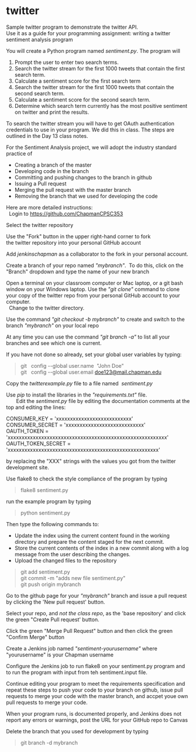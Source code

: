 # twitter
Sample twitter program to demonstrate the twitter API.  
Use it as a guide for your programming assignment: writing a twitter sentiment analysis program

You will create a Python program named *sentiment.py*.  The program will

1. Prompt the user to enter two search terms.  
2. Search the twitter stream for the first 1000 tweets that contain the first search term.  
3. Calculate a sentiment score for the first search term  
4. Search the twitter stream for the first 1000 tweets that contain the second search term.   
5. Calculate a sentiment score for the second search term.  
6. Determine which search term currently has the most positive sentiment on twitter and print the results.   

To search the twitter stream you will have to get OAuth authentication credentials to use in your program.
We did this in class.  The steps are outlined in the Day 13 class notes.  

For the Sentiment Analysis project, we will adopt the industry standard practice of 
* Creating a branch of the master 
* Developing code in the branch
* Committing and pushing changes to the branch in github
* Issuing a Pull request
* Merging the pull request with the master branch
* Removing the branch that we used for developing the code     

Here are more detailed instructions:  
 
Login to https://github.com/ChapmanCPSC353

Select the twitter repository

Use the "Fork" button in the upper right-hand corner to fork the twitter repository into your personal GitHub account

Add *jenkinschapman* as a collaborator to the fork in your personal account.

Create a branch of your repo named *"mybranch"*.  To do this, click on the "Branch" dropdown and type the name of your new branch

Open a terminal on your classroom computer or Mac laptop, or a git bash window on your Windows laptop.
Use the *"git clone"* command to clone your copy of the twitter repo from your personal GitHub account to your computer.     
   
Change to the twitter directory.

Use the command *"git checkout -b mybranch"* to create and switch to the branch *"mybranch"* on your local repo

At any time you can use the command *"git branch -a"* to list all your branches and see which one is current.

If you have not done so already, set your global user variables by typing:
 
> git   config --global user.name  "John Doe"    
> git   config --global user.email doe123@mail.chapman.edu

Copy the *twitterexample.py* file to a file named  *sentiment.py* 

Use *pip* to install the libraries in the *"requirements.txt"* file.  
      
Edit the *sentiment.py* file by editing the documentation comments at the top and editing the lines:

CONSUMER_KEY = 'xxxxxxxxxxxxxxxxxxxxxxxxxxx'   
CONSUMER_SECRET = 'xxxxxxxxxxxxxxxxxxxxxxxxxxxx'   
OAUTH_TOKEN = 'xxxxxxxxxxxxxxxxxxxxxxxxxxxxxxxxxxxxxxxxxxxxxxxxxxxxxxxxx'   
OAUTH_TOKEN_SECRET = 'xxxxxxxxxxxxxxxxxxxxxxxxxxxxxxxxxxxxxxxxxxxxxxxxxxxxxx'   

by replacing the "XXX" strings with the values you got from the twitter development site.

Use flake8 to check the style compliance of the program by typing

> flake8 sentiment.py

run the example program by typing

> python sentiment.py

Then type the following commands to:  
            
* Update the index using the current content found in the working directory and prepare the content staged for the next commit.
* Store the current contents of the index in a new commit along with a log message from the user describing the changes.
* Upload the changed files to the repository

> git add sentiment.py    
> git commit -m "adds new file sentiment.py"    
> git push origin mybranch    

Go to the github page for your *"mybranch"* branch and issue a pull request by clicking the 'New pull request' button.

Select your repo, and *not the class repo*, as the 'base repository' and click the green "Create Pull request' button.

Click the green "Merge Pull Request" button and then click the green "Confirm Merge" button

Create a Jenkins job named *"sentiment-yourusername"* where "yourusername" is your Chapman username

Configure the Jenkins job to run flake8 on your sentiment.py program and to run the program with input from teh sentiment.input file. 

Continue editing your program to meet the requirements specification and repeat these steps to push your code to your branch on github, issue pull requests to merge your code with the master branch, and accpet youe own pull requests to merge your code.  

When your program runs, is documented properly, and Jenkins does not report any errors or warnings, post the URL for your GitHub repo to Canvas

Delete the branch that you used for development by typing   

> git branch -d mybranch

